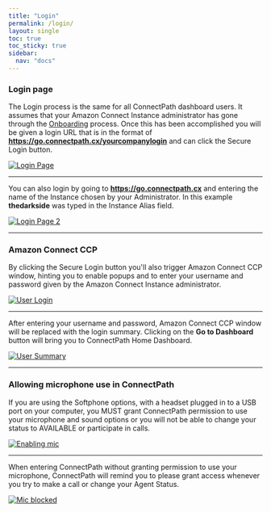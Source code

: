 ```yaml
---
title: "Login"
permalink: /login/
layout: single
toc: true
toc_sticky: true
sidebar: 
  nav: "docs"
---
```


### Login page

The Login process is the same for all ConnectPath dashboard users.  It assumes that your Amazon Connect Instance administrator has gone through the [Onboarding](/onboarding/) process.  Once this has been accomplished you will be given a login URL that is in the format of **https://go.connectpath.cx/yourcompanylogin** and can click the Secure Login button.

[![Login Page](/assets/images/Login/login.jpg)](/assets/images/Login/login.jpg)

----

You can also login by going to **https://go.connectpath.cx**  and entering the name of the Instance chosen by your Administrator. In this example **thedarkside** was typed in the Instance Alias field. 

[![Login Page 2](/assets/images/Login/login-2.jpg)](/assets/images/Login/login-2.jpg)

----

### Amazon Connect CCP

By clicking the Secure Login button you'll also trigger Amazon Connect CCP window, hinting you to enable popups and to enter your username and password given by the Amazon Connect Instance administrator.

[![User Login](/assets/images/Login/login-ccp.jpg)](/assets/images/Login/login-ccp.jpg)

----

After entering your username and password, Amazon Connect CCP window will be replaced with the login summary. Clicking on the **Go to Dashboard** button will bring you to ConnectPath Home Dashboard.

[![User Summary](/assets/images/Login/username-login.jpg)](/assets/images/Login/username-login.jpg)

----

### Allowing microphone use in ConnectPath

If you are using the Softphone options, with a headset plugged in to a USB port on your computer, you MUST grant ConnectPath permission to use your microphone and sound options or you will not be able to change your status to AVAILABLE or participate in calls.

[![Enabling mic](/assets/images/Login/microphone.jpg)](/assets/images/Login/microphone.jpg)

----

When entering ConnectPath without granting permission to use your microphone, ConnectPath will remind you to please grant access whenever you try to make a call or change your Agent Status.

[![Mic blocked](/assets/images/Login/mic-blocked.jpg)](/assets/images/Login/mic-blocked.jpg)


 
